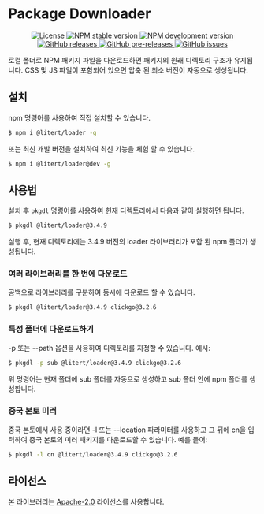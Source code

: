 # Package Downloader

<p align="center">
    <a href="https://github.com/maiyun/package-downloader/blob/master/LICENSE">
        <img alt="License" src="https://img.shields.io/github/license/maiyun/package-downloader?color=blue" />
    </a>
    <a href="https://www.npmjs.com/package/package-downloader">
        <img alt="NPM stable version" src="https://img.shields.io/npm/v/package-downloader?color=brightgreen&logo=npm" />
        <img alt="NPM development version" src="https://img.shields.io/npm/v/package-downloader/dev?color=yellow&logo=npm" />
    </a><br>
    <a href="https://github.com/maiyun/package-downloader/releases">
        <img alt="GitHub releases" src="https://img.shields.io/github/v/release/maiyun/package-downloader?color=brightgreen&logo=github" />
        <img alt="GitHub pre-releases" src="https://img.shields.io/github/v/release/maiyun/package-downloader?color=yellow&logo=github&include_prereleases" />
    </a>
    <a href="https://github.com/maiyun/package-downloader/issues">
        <img alt="GitHub issues" src="https://img.shields.io/github/issues/maiyun/package-downloader?color=blue&logo=github" />
    </a>
</p>

로컬 폴더로 NPM 패키지 파일을 다운로드하면 패키지의 원래 디렉토리 구조가 유지됩니다. CSS 및 JS 파일이 포함되어 있으면 압축 된 최소 버전이 자동으로 생성됩니다.

## 설치

npm 명령어를 사용하여 직접 설치할 수 있습니다.

```sh
$ npm i @litert/loader -g
```

또는 최신 개발 버전을 설치하여 최신 기능을 체험 할 수 있습니다.

```sh
$ npm i @litert/loader@dev -g
```

## 사용법

설치 후 `pkgdl` 명령어를 사용하여 현재 디렉토리에서 다음과 같이 실행하면 됩니다.

```sh
$ pkgdl @litert/loader@3.4.9
```

실행 후, 현재 디렉토리에는 3.4.9 버전의 loader 라이브러리가 포함 된 npm 폴더가 생성됩니다.

### 여러 라이브러리를 한 번에 다운로드

공백으로 라이브러리를 구분하여 동시에 다운로드 할 수 있습니다.

```sh
$ pkgdl @litert/loader@3.4.9 clickgo@3.2.6
```

### 특정 폴더에 다운로드하기

-p 또는 --path 옵션을 사용하여 디렉토리를 지정할 수 있습니다. 예시:

```sh
$ pkgdl -p sub @litert/loader@3.4.9 clickgo@3.2.6
```

위 명령어는 현재 폴더에 sub 폴더를 자동으로 생성하고 sub 폴더 안에 npm 폴더를 생성합니다.

### 중국 본토 미러

중국 본토에서 사용 중이라면 -l 또는 --location 파라미터를 사용하고 그 뒤에 cn을 입력하여 중국 본토의 미러 패키지를 다운로드할 수 있습니다. 예를 들어:

```sh
$ pkgdl -l cn @litert/loader@3.4.9 clickgo@3.2.6
```

## 라이선스

본 라이브러리는 [Apache-2.0](../LICENSE) 라이선스를 사용합니다.